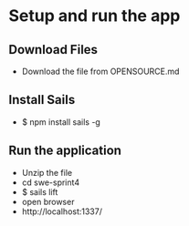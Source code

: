 # Setup and run the app
## Download Files
- Download the file from OPENSOURCE.md
## Install Sails
- $ npm install sails -g
## Run the application
- Unzip the file
- cd swe-sprint4
- $ sails lift
- open browser 
- http://localhost:1337/

